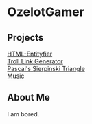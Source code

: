 # OzelotGamer
## Projects
[HTML-Entityfier](HTMLEntityfier.html)  
[Troll Link Generator](yttrollgenerator.html)  
[Pascal's Sierpinski Triangle](PascalschesSierpinskiDreieck.html)   
[Music](music)  
## About Me
I am bored.
